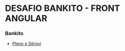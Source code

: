 # DESAFIO BANKITO - FRONT ANGULAR #

### Bankito ###

* [Pleno e Sênior](https://arantesperformait@bitbucket.org/arantesperformait/front-angular/bankito/README.md)